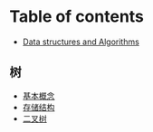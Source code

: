 # Table of contents

* [Data structures and Algorithms](README.md)

## 树

* [基本概念](shu/ji-ben-gai-nian.md)
* [存储结构](shu/cun-chu-jie-gou.md)
* [二叉树](shu/er-cha-shu.md)

